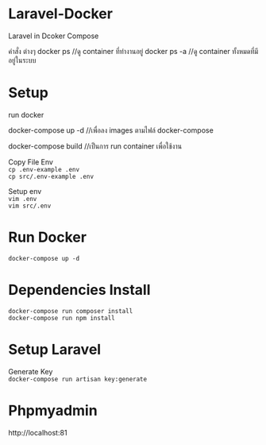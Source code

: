 # Laravel-Docker
Laravel in Dcoker Compose

คำสั่ง ต่างๆ 
docker ps //ดู container ที่ทำงานอยู่
docker ps -a //ดู container ทั้งหมดที่มีอยู่ในระบบ

# Setup
run docker 

docker-compose up -d //เพื่อลง images ตามไฟล์ docker-compose

docker-compose build //เป็นการ run container เพื่อใช้งาน 


Copy File Env  
`
cp .env-example .env
`  
`
cp src/.env-example .env
`

Setup env  
`
vim .env
`  
`
vim src/.env
`  

# Run Docker  
`
docker-compose up -d
`


# Dependencies Install
`
docker-compose run composer install
`  
`
docker-compose run npm install
`  

# Setup Laravel
Generate Key  
`
docker-compose run artisan key:generate
`

# Phpmyadmin 
http://localhost:81
